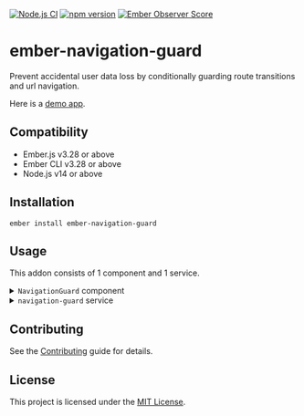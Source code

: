 [![Node.js CI](https://github.com/boydkr/ember-navigation-guard/workflows/Node.js%20CI/badge.svg)](https://github.com/boydkr/ember-navigation-guard/actions?query=branch%3Amaster) [![npm version](https://badge.fury.io/js/ember-navigation-guard.svg)](https://badge.fury.io/js/ember-navigation-guard) [![Ember Observer Score](https://emberobserver.com/badges/ember-navigation-guard.svg)](https://emberobserver.com/addons/ember-navigation-guard)

ember-navigation-guard
==============================================================================

Prevent accidental user data loss by conditionally guarding route transitions and url navigation.

Here is a [demo app](https://boydkr.github.io/ember-navigation-guard/).


## Compatibility

* Ember.js v3.28 or above
* Ember CLI v3.28 or above
* Node.js v14 or above


## Installation

```
ember install ember-navigation-guard
```


## Usage

This addon consists of 1 component and 1 service.

<details>
<summary><code>NavigationGuard</code> component</summary>

The `NavigationGuard` component takes a boolean `@shouldGuard` and an optional string `@message`.

```handlebars
{{!-- app/components/my-component.hbs --}}
<NavigationGuard
  @shouldGuard={{true}}
  @message="This component is preventing navigation"
/>
```

By default, enabling `@shouldGuard` will set the `onbeforeunload` browser hook to prompt on URL changes or window/tab close.  This message is not configurable.
</details>

<details>
<summary><code>navigation-guard</code> service</summary>

To control route transitions within your Ember app, you will need to consume the service in your Router, or elsewhere in your app.

The `navigation-guard` service has a `preventNav` property that will be true when navigation should be prevented.

It also has a `getMessage()` method to retrieve the first message that triggered `preventNav`.  If you want the last message instead, you can use `getMessage({last: true})`.

```javascript
// app/router.js
import EmberRouter from '@ember/routing/router';
import { inject as service } from '@ember/service';

export default class Router extends EmberRouter {
  @service navigationGuard;
  @service router;

  ...

  constructor() {
    super(...arguments);

    this.router.on('routeWillChange', async (transition) => {
      if (
        this.navigationGuard.preventNav &&
        !window.confirm(this.navigationGuard.getMessage())
      ) {
        transition.abort();
      }
    });
  }
}
...
```
</details>


## Contributing

See the [Contributing](CONTRIBUTING.md) guide for details.


## License

This project is licensed under the [MIT License](LICENSE.md).

